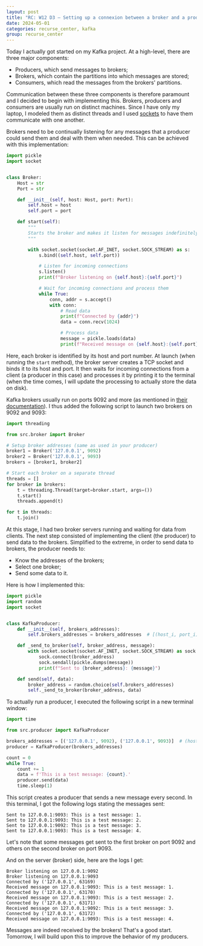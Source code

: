 ```yaml
---
layout: post
title: "RC: W12 D3 — Setting up a connexion between a broker and a producer"
date: 2024-05-01
categories: recurse_center, kafka
group: recurse_center
---
```


Today I actually got started on my Kafka project.
At a high-level, there are three major components:

- Producers, which send messages to brokers;
- Brokers, which contain the partitions into which messages are stored;
- Consumers, which read the messages from the brokers' partitions.

Communication between these three components is therefore paramount and I decided to begin with implementing this.
Brokers, producers and consumers are usually run on distinct machines.
Since I have only my laptop, I modeled them as distinct threads and I
used [sockets](https://en.wikipedia.org/wiki/Network_socket) to have them communicate with one another.

Brokers need to be continually listening for any messages that a producer could send them and deal with them when
needed.
This can be achieved with this implementation:

```python
import pickle
import socket


class Broker:
    Host = str
    Port = str

    def __init__(self, host: Host, port: Port):
        self.host = host
        self.port = port

    def start(self):
        """
        Starts the broker and makes it listen for messages indefinitely.
        """

        with socket.socket(socket.AF_INET, socket.SOCK_STREAM) as s:
            s.bind((self.host, self.port))

            # Listen for incoming connections
            s.listen()
            print(f"Broker listening on {self.host}:{self.port}")

            # Wait for incoming connections and process them
            while True:
                conn, addr = s.accept()
                with conn:
                    # Read data
                    print(f"Connected by {addr}")
                    data = conn.recv(1024)

                    # Process data
                    message = pickle.loads(data)
                    print(f"Received message on {self.host}:{self.port}: {message}")
```

Here, each broker is identified by its host and port number.
At launch (when running the `start` method), the broker server creates a TCP socket and binds it to its host and port.
It then waits for incoming connections from a client (a producer in this case) and processes it by printing it to the
terminal (when the time comes, I will update the processing to actually store the data on disk).

Kafka brokers usually run on ports 9092 and more (as mentioned
in [their documentation](https://developer.confluent.io/faq/apache-kafka/kafka-operations/#:~:text=What%20ports%20does%20Kafka%20use%3F&text=By%20default%20Kafka%20listens%20for%20client%20connections%20on%20port%209092)).
I thus added the following script to launch two brokers on 9092 and 9093:

```python
import threading

from src.broker import Broker

# Setup broker addresses (same as used in your producer)
broker1 = Broker('127.0.0.1', 9092)
broker2 = Broker('127.0.0.1', 9093)
brokers = [broker1, broker2]

# Start each broker on a separate thread
threads = []
for broker in brokers:
    t = threading.Thread(target=broker.start, args=())
    t.start()
    threads.append(t)

for t in threads:
    t.join()
```

At this stage, I had two broker servers running and waiting for data from clients.
The next step consisted of implementing the client (the producer) to send data to the brokers.
Simplified to the extreme, in order to send data to brokers, the producer needs to:

- Know the addresses of the brokers;
- Select one broker;
- Send some data to it.

Here is how I implemented this:

```python
import pickle
import random
import socket


class KafkaProducer:
    def __init__(self, brokers_addresses):
        self.brokers_addresses = brokers_addresses  # [(host_i, port_i), ...] 

    def _send_to_broker(self, broker_address, message):
        with socket.socket(socket.AF_INET, socket.SOCK_STREAM) as sock:
            sock.connect(broker_address)
            sock.sendall(pickle.dumps(message))
            print(f"Sent to {broker_address}: {message}")

    def send(self, data):
        broker_address = random.choice(self.brokers_addresses)
        self._send_to_broker(broker_address, data)
```

To actually run a producer, I executed the following script in a new terminal window:

```python
import time

from src.producer import KafkaProducer

brokers_addresses = [('127.0.0.1', 9092), ('127.0.0.1', 9093)]  # (host, port)
producer = KafkaProducer(brokers_addresses)

count = 0
while True:
    count += 1
    data = f'This is a test message: {count}.'
    producer.send(data)
    time.sleep(1)
```

This script creates a producer that sends a new message every second.
In this terminal, I got the following logs stating the messages sent:

```text
Sent to 127.0.0.1:9093: This is a test message: 1.
Sent to 127.0.0.1:9093: This is a test message: 2.
Sent to 127.0.0.1:9092: This is a test message: 3.
Sent to 127.0.0.1:9093: This is a test message: 4.
```

Let's note that some messages get sent to the first broker on port 9092 and others on the second broker on port 9093.

And on the server (broker) side, here are the logs I get:

```text
Broker listening on 127.0.0.1:9092
Broker listening on 127.0.0.1:9093
Connected by ('127.0.0.1', 63169)
Received message on 127.0.0.1:9093: This is a test message: 1.
Connected by ('127.0.0.1', 63170)
Received message on 127.0.0.1:9093: This is a test message: 2.
Connected by ('127.0.0.1', 63171)
Received message on 127.0.0.1:9092: This is a test message: 3.
Connected by ('127.0.0.1', 63172)
Received message on 127.0.0.1:9093: This is a test message: 4.
```

Messages are indeed received by the brokers!
That's a good start. Tomorrow, I will build upon this to improve the behavior of my producers.
